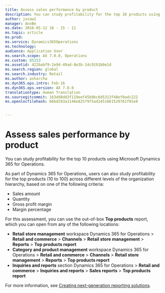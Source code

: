 ```yaml
---
title: Assess sales performance by product
description: You can study profitability for the top 10 products using Microsoft Dynamics 365 for Operations.
author: josaw1
manager: AnnBe
ms.date: 2016-05-12 18 - 15 - 11
ms.topic: article
ms.prod: 
ms.service: Dynamics365Operations
ms.technology: 
audience: Application User
ms.search.scope: AX 7.0.0, Operations
ms.custom: 85153
ms.assetid: 422babf9-2e9d-49ad-8e3b-14c9191b0e1d
ms.search.region: global
ms.search.industry: Retail
ms.author: asharchw
ms.dyn365.ops.intro: Feb-16
ms.dyn365.ops.version: AX 7.0.0
translationtype: Human Translation
ms.sourcegitcommit: 163dd8dd3f119eef45b9bc6d5313f48ef0adc222
ms.openlocfilehash: 66bd293a1146e8257975ad2451061529761f01e8


---
```


# <a name="assess-sales-performance-by-product"></a>Assess sales performance by product

You can study profitability for the top 10 products using Microsoft Dynamics 365 for Operations. 

As part of Dynamics 365 for Operations, users can also study profitability for the top products (10 to 100) across different levels of the organization hierarchy, based on one of the following criteria:

-   Sales amount
-   Quantity
-   Gross profit margin
-   Margin percentage

For this assessment, you can use the out-of-box **Top products** report, which you can open from any of the following locations:

-   **Retail store management** workspace Dynamics 365 for Operations &gt; **Retail and commerce** &gt; **Channels** &gt; **Retail store management** &gt; **Reports** &gt; **Top products report**
-   **Category and product management** workspace Dynamics 365 for Operations &gt; **Retail and commerce** &gt; **Channels** &gt; **Retail store management** &gt; **Reports** &gt; **Top products report**
-   **Inquiries and reports** section Dynamics 365 for Operations &gt; **Retail and commerce** &gt; **Inquiries and reports** &gt; **Sales reports** &gt; **Top products report**

For more information, see [Creating next-generation reporting solutions](create-nextgen-reporting-solutions.md).




<!--HONumber=Feb17_HO3-->


